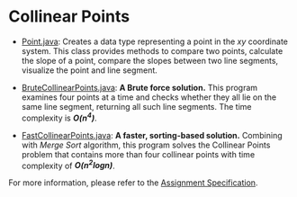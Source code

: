 # Collinear Points
* [Point.java](https://github.com/neekoleung/coursera-algorithms-by-princeton/blob/master/collinear/Point.java): Creates a data type representing a point in the *xy* coordinate system. This class provides methods to compare two points, calculate the slope of a point, compare the slopes between two line segments, visualize the point and line segment.

* [BruteCollinearPoints.java](https://github.com/neekoleung/coursera-algorithms-by-princeton/blob/master/collinear/BruteCollinearPoints.java): __A Brute force solution.__ This program examines four points at a time and checks whether they all lie on the same line segment, returning all such line segments. The time complexity is __*O(n<sup>4</sup>)*__.

* [FastCollinearPoints.java](https://github.com/neekoleung/coursera-algorithms-by-princeton/blob/master/collinear/FastCollinearPoints.java): __A faster, sorting-based solution.__ Combining with *Merge Sort* algorithm, this program solves the Collinear Points problem that contains more than four collinear points with time complexity of __*O(n<sup>2</sup>logn)*__.



For more information, please refer to the [Assignment Specification](https://coursera.cs.princeton.edu/algs4/assignments/collinear/specification.php).
